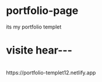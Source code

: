# portfolio-page
its my portfolio templet
<br>
<h1> visite hear---</h1><br>
https://portfolio-templet12.netlify.app
